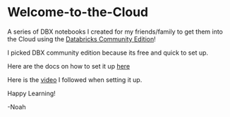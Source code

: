 # Welcome-to-the-Cloud
A series of DBX notebooks I created for my friends/family to get them into the Cloud using the [Databricks Community Edition](https://www.databricks.com/product/faq/community-edition)!

I picked DBX community edition because its free and quick to set up.

Here are the docs on how to set it up [here](https://docs.databricks.com/en/getting-started/community-edition.html)

Here is the [video](https://www.youtube.com/watch?v=jxghcAAI3F8) I followed when setting it up.

Happy Learning!

-Noah

